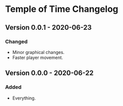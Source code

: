 # Temple of Time Changelog

## Version 0.0.1 - 2020-06-23
### Changed
- Minor graphical changes.
- Faster player movement.

## Version 0.0.0 - 2020-06-22
### Added
- Everything.